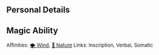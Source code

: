 ## Personal Details
## Magic Ability
<font size=2>Affinities: [🌪 Wind](<Magic/Elements/🌪 Wind.md>), [🌿 Nature](<Magic/Elements/🌿 Nature.md>)  </font>
<font size=2>Links: Inscription, Verbal, Somatic  </font>